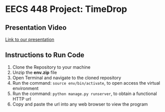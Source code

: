 # EECS 448 Project: TimeDrop

## Presentation Video
[Link to our presentation](https://m.youtube.com/watch?v=ywbzNmETi2M)

## Instructions to Run Code
1. Clone the Repository to your machine
2. Unzip the **env.zip** file
3. Open Terminal and navigate to the cloned repository
4. Run the command: `source env/bin/activate`, to open access the virtual environment
5. Run the command: `python manage.py runserver`, to obtain a functional HTTP url
6. Copy and paste the url into any web browser to view the program
